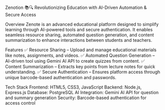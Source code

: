 Zenotion 📚🔍
Revolutionizing Education with AI-Driven Automation & Secure Access

Overview
Zenote is an advanced educational platform designed to simplify learning through AI-powered tools and secure authentication. It enables seamless resource sharing, automated question generation, and content summarization to enhance interactions between students and teachers.

Features
✅ Resource Sharing – Upload and manage educational materials like notes, assignments, and videos.
✅ Automated Question Generation – AI-driven tool using Gemini AI API to create quizzes from content.
✅ Content Summarization – Extracts key points from lecture notes for quick understanding.
✅ Secure Authentication – Ensures platform access through unique barcode-based authentication and passwords.

Tech Stack
Frontend: HTML5, CSS3, JavaScript
Backend: Node.js, Express.js
Database: PostgreSQL
AI Integration: Gemini AI API for question and summary generation
Security: Barcode-based authentication for access control
